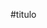 #titulo


<!-- tree generated by markdown-notes-tree starts here -->



<!-- tree generated by markdown-notes-tree ends here -->
